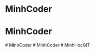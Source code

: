 # MinhCoder
# MinhCoder
#   M i n h C o d e r  
 #   M i n h C o d e r  
 #   M i n h H o c G I T  
 